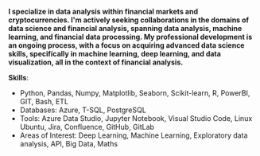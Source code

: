 **I specialize in data analysis within financial markets and cryptocurrencies. I'm actively seeking collaborations in the domains of data science and financial analysis, spanning data analysis, machine learning, and financial data processing. My professional development is an ongoing process, with a focus on acquiring advanced data science skills, specifically in machine learning, deep learning, and data visualization, all in the context of financial analysis.**

**Skills**:
- Python, Pandas, Numpy, Matplotlib, Seaborn, Scikit-learn, R, PowerBI, GIT, Bash, ETL
- Databases: Azure, T-SQL, PostgreSQL
- Tools: Azure Data Studio, Jupyter Notebook, Visual Studio Code, Linux Ubuntu, Jira, Confluence, GitHub, GitLab
- Areas of Interest: Deep Learning, Machine Learning, Exploratory data analysis, API, Big Data, Maths
